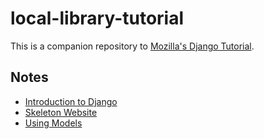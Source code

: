 # local-library-tutorial

This is a companion repository to [Mozilla's Django Tutorial](https://developer.mozilla.org/en-US/docs/Learn/Server-side/Django).

## Notes

- [Introduction to Django](notes/1-Introduction-to-Django.md)
- [Skeleton Website](notes/2-Skeleton-Website.md)
- [Using Models](notes/3-Using-Models.md)
